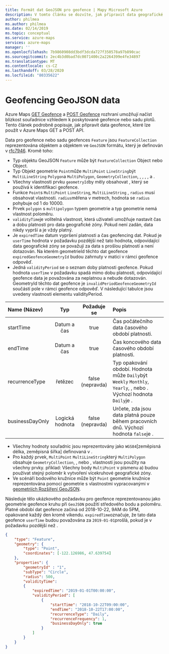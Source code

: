 ```yaml
---
title: Formát dat GeoJSON pro geofence | Mapy Microsoft Azure
description: V tomto článku se dozvíte, jak připravit data geografické zóny, která lze použít v rozhraní chod Microsoft Azure Maps GET a POST Geofence API.
author: philmea
ms.author: philmea
ms.date: 02/14/2019
ms.topic: conceptual
ms.service: azure-maps
services: azure-maps
manager: ''
ms.openlocfilehash: 7b9860908dd3bdf3dcda727f350578a97b890cac
ms.sourcegitcommit: 2ec4b3d0bad7dc0071400c2a2264399e4fe34897
ms.translationtype: MT
ms.contentlocale: cs-CZ
ms.lasthandoff: 03/28/2020
ms.locfileid: "80335622"
---
```

# <a name="geofencing-geojson-data"></a>Geofencing GeoJSON data

Azure Maps [GET Geofence](/rest/api/maps/spatial/getgeofence) a [POST Geofence](/rest/api/maps/spatial/postgeofence) rozhraní umožňují načíst blízkost souřadnice vzhledem k poskytované geofence nebo sadu plotů. Tento článek podrobně popisuje, jak připravit data geofence, které lze použít v Azure Maps GET a POST API.

Data pro geofence nebo sadu geofences `Feature` jsou `FeatureCollection` reprezentována objektem a objektem ve `GeoJSON` formátu, který je definován v [rfc7946](https://tools.ietf.org/html/rfc7946). Kromě toho:

* Typ objektu GeoJSON `Feature` může být `FeatureCollection` Object nebo Object.
* Typ Objekt geometrie `Point`může `MultiPoint` `LineString`být `MultiLineString` `Polygon`a `MultiPolygon`, `GeometryCollection`, , , , , a .
* Všechny vlastnosti prvku `geometryId`by měly obsahovat , který se používá k identifikaci geofence.
* Funkce `Point`s `MultiPoint` `LineString`, `MultiLineString` , `radius` musí obsahovat vlastnosti. `radius`měřena v metrech, hodnota se `radius` pohybuje od 1 do 10000.
* Prvek `polygon` s `multipolygon` typem geometrie a typ geometrie nemá vlastnost poloměru.
* `validityTime`je volitelná vlastnost, která uživateli umožňuje nastavit čas a dobu platnosti pro data geografické zóny. Pokud není zadán, data nikdy vyprší a je vždy platný.
* Je `expiredTime` datum vypršení platnosti a čas geofencing dat. Pokud je `userTime` hodnota v požadavku pozdější než tato hodnota, odpovídající data geografické zóny se považují za data s prošlou platností a není dotazován. Na kterém geometrieId těchto dat geofence `expiredGeofenceGeometryId` budou zahrnuty v matici v rámci geofence odpověď.
* Jedná `validityPeriod` se o seznam doby platnosti geofence. Pokud hodnota `userTime` v požadavku spadá mimo dobu platnosti, odpovídající geofence data je považována za neplatnou a nebude dotazován. GeometryId těchto dat geofence je `invalidPeriodGeofenceGeometryId` součástí pole v rámci geofence odpověď. V následující tabulce jsou uvedeny vlastnosti elementu validityPeriod.

| Name (Název) | Typ | Požaduje se  | Popis |
| :------------ |:------------: |:---------------:| :-----|
| startTime | Datum a čas  | true | Čas počátečního data časového období platnosti. |
| endTime   | Datum a čas  | true |  Čas koncového data časového období platnosti. |
| recurrenceType | řetězec | false (nepravda) |   Typ opakování období. Hodnota může `Daily`být `Weekly` `Monthly`, `Yearly`, , nebo . Výchozí hodnota `Daily`je .|
| businessDayOnly | Logická hodnota | false (nepravda) |  Určete, zda jsou data platná pouze během pracovních dnů. Výchozí hodnota `false`je .|


* Všechny hodnoty souřadnic jsou reprezentovány jako `WGS84`[zeměpisná délka, zeměpisná šířka] definovaná v .
* Pro každý prvek, `MultiPoint` `MultiLineString`který `MultiPolygon` obsahuje `GeometryCollection`, , nebo , vlastnosti jsou použity na všechny prvky. příklad: Všechny body `MultiPoint` v písmenu a) budou používat stejný poloměr k vytvoření vícekruhové geografické zóny.
* Ve scénáři bodového kružnice může být `Point` geometrie kružnice reprezentována pomocí geometrie s vlastnostmi vypracovanými v [geometriích Rozšíření GeoJSON](https://docs.microsoft.com/azure/azure-maps/extend-geojson).      

Následuje tělo ukázkového požadavku pro geofence reprezentovanou jako geometrie geofence kruhu při `GeoJSON` použití středového bodu a poloměru. Platné období dat geofence začíná od 2018-10-22, 9AM do 5PM, opakované každý den kromě víkendu. `expiredTime`označuje, že tato data geofence `userTime` budou považována za `2019-01-01`prošlá, pokud je v požadavku pozdější než .  

```json
{
    "type": "Feature",
    "geometry": {
        "type": "Point",
        "coordinates": [-122.126986, 47.639754]
    },
    "properties": {
        "geometryId" : "1",
        "subType": "Circle",
        "radius": 500,
        "validityTime": 
        {
            "expiredTime": "2019-01-01T00:00:00",
            "validityPeriod": [
                {
                    "startTime": "2018-10-22T09:00:00",
                    "endTime": "2018-10-22T17:00:00",
                    "recurrenceType": "Daily",
                    "recurrenceFrequency": 1,
                    "businessDayOnly": true
                }
            ]
        }
    }
}
```
